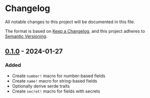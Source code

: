 <!-- markdownlint-disable-file MD024 -->

# Changelog

All notable changes to this project will be documented in this file.

The format is based on [Keep a Changelog](https://keepachangelog.com/en/1.0.0/),
and this project adheres to [Semantic Versioning](https://semver.org/spec/v2.0.0.html).

## [0.1.0] - 2024-01-27

### Added

- Create `number!` macro for number-based fields
- Create `name!` macro for string-based fields
- Optionally derive serde traits
- Create `secret!` macro for fields with secrets

[0.1.0]: https://github.com/jdno/typed-fields/releases/tag/v0.1.0
